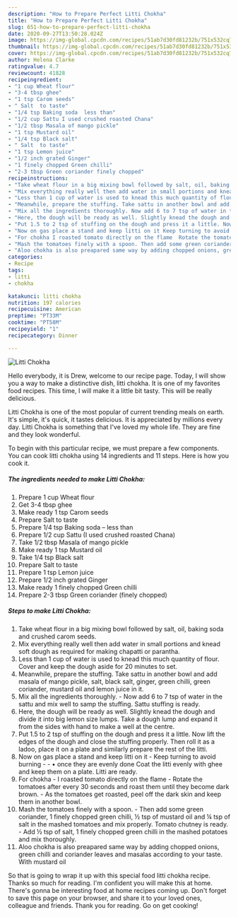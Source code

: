 ```yaml
---
description: "How to Prepare Perfect Litti Chokha"
title: "How to Prepare Perfect Litti Chokha"
slug: 651-how-to-prepare-perfect-litti-chokha
date: 2020-09-27T13:50:28.024Z
image: https://img-global.cpcdn.com/recipes/51ab7d30fd81232b/751x532cq70/litti-chokha-recipe-main-photo.jpg
thumbnail: https://img-global.cpcdn.com/recipes/51ab7d30fd81232b/751x532cq70/litti-chokha-recipe-main-photo.jpg
cover: https://img-global.cpcdn.com/recipes/51ab7d30fd81232b/751x532cq70/litti-chokha-recipe-main-photo.jpg
author: Helena Clarke
ratingvalue: 4.7
reviewcount: 41828
recipeingredient:
- "1 cup Wheat flour"
- "3-4 tbsp ghee"
- "1 tsp Carom seeds"
- " Salt  to taste"
- "1/4 tsp Baking soda  less than"
- "1/2 cup Sattu I used crushed roasted Chana"
- "1/2 tbsp Masala of mango pickle"
- "1 tsp Mustard oil"
- "1/4 tsp Black salt"
- " Salt  to taste"
- "1 tsp Lemon juice"
- "1/2 inch grated Ginger"
- "1 finely chopped Green chilli"
- "2-3 tbsp Green coriander finely chopped"
recipeinstructions:
- "Take wheat flour in a big mixing bowl followed by salt, oil, baking soda and crushed carom seeds."
- "Mix everything really well then add water in small portions and knead soft dough as required for making chapatti or parantha."
- "Less than 1 cup of water is used to knead this much quantity of flour. Cover and keep the dough aside for 20 minutes to set."
- "Meanwhile, prepare the stuffing. Take sattu in another bowl and add masala of mango pickle, salt, black salt, ginger, green chilli, green coriander, mustard oil and lemon juice in it."
- "Mix all the ingredients thoroughly. Now add 6 to 7 tsp of water in the sattu and mix well to samp the stuffing. Sattu stuffing is ready."
- "Here, the dough will be ready as well. Slightly knead the dough and divide it into big lemon size lumps. Take a dough lump and expand it from the sides with hand to make a well at the centre."
- "Put 1.5 to 2 tsp of stuffing on the dough and press it a little. Now lift the edges of the dough and close the stuffing properly. Then roll it as a ladoo, place it on a plate and similarly prepare the rest of the litti."
- "Now on gas place a stand and keep litti on it Keep turning to avoid burning   • once they are evenly done Coat the litti evenly with ghee and keep them on a plate. Litti are ready."
- "For chokha I roasted tomato directly on the flame  Rotate the tomatoes after every 30 seconds and roast them until they become dark brown. As the tomatoes get roasted, peel off the dark skin and keep them in another bowl."
- "Mash the tomatoes finely with a spoon. Then add some green coriander, 1 finely chopped green chilli, ½ tsp of mustard oil and ¼ tsp of salt in the mashed tomatoes and mix properly. Tomato chutney is ready. Add ½ tsp of salt, 1 finely chopped green chilli in the mashed potatoes and mix thoroughly."
- "Aloo chokha is also preapared same way by adding chopped onions, green chilli and coriander leaves and masalas according to your taste. With mustard oil"
categories:
- Recipe
tags:
- litti
- chokha

katakunci: litti chokha 
nutrition: 197 calories
recipecuisine: American
preptime: "PT33M"
cooktime: "PT58M"
recipeyield: "1"
recipecategory: Dinner

---
```



![Litti Chokha](https://img-global.cpcdn.com/recipes/51ab7d30fd81232b/751x532cq70/litti-chokha-recipe-main-photo.jpg)

Hello everybody, it is Drew, welcome to our recipe page. Today, I will show you a way to make a distinctive dish, litti chokha. It is one of my favorites food recipes. This time, I will make it a little bit tasty. This will be really delicious.



Litti Chokha is one of the most popular of current trending meals on earth. It's simple, it's quick, it tastes delicious. It is appreciated by millions every day. Litti Chokha is something that I've loved my whole life. They are fine and they look wonderful.


To begin with this particular recipe, we must prepare a few components. You can cook litti chokha using 14 ingredients and 11 steps. Here is how you cook it.

<!--inarticleads1-->

##### The ingredients needed to make Litti Chokha:

1. Prepare 1 cup Wheat flour
1. Get 3-4 tbsp ghee
1. Make ready 1 tsp Carom seeds
1. Prepare  Salt  to taste
1. Prepare 1/4 tsp Baking soda – less than
1. Prepare 1/2 cup Sattu (I used crushed roasted Chana)
1. Take 1/2 tbsp Masala of mango pickle
1. Make ready 1 tsp Mustard oil
1. Take 1/4 tsp Black salt
1. Prepare  Salt  to taste
1. Prepare 1 tsp Lemon juice
1. Prepare 1/2 inch grated Ginger
1. Make ready 1 finely chopped Green chilli
1. Prepare 2-3 tbsp Green coriander (finely chopped)




<!--inarticleads2-->

##### Steps to make Litti Chokha:

1. Take wheat flour in a big mixing bowl followed by salt, oil, baking soda and crushed carom seeds.
1. Mix everything really well then add water in small portions and knead soft dough as required for making chapatti or parantha.
1. Less than 1 cup of water is used to knead this much quantity of flour. Cover and keep the dough aside for 20 minutes to set.
1. Meanwhile, prepare the stuffing. Take sattu in another bowl and add masala of mango pickle, salt, black salt, ginger, green chilli, green coriander, mustard oil and lemon juice in it.
1. Mix all the ingredients thoroughly. - Now add 6 to 7 tsp of water in the sattu and mix well to samp the stuffing. Sattu stuffing is ready.
1. Here, the dough will be ready as well. Slightly knead the dough and divide it into big lemon size lumps. Take a dough lump and expand it from the sides with hand to make a well at the centre.
1. Put 1.5 to 2 tsp of stuffing on the dough and press it a little. Now lift the edges of the dough and close the stuffing properly. Then roll it as a ladoo, place it on a plate and similarly prepare the rest of the litti.
1. Now on gas place a stand and keep litti on it - Keep turning to avoid burning  -  - • once they are evenly done Coat the litti evenly with ghee and keep them on a plate. Litti are ready.
1. For chokha - I roasted tomato directly on the flame  - Rotate the tomatoes after every 30 seconds and roast them until they become dark brown. - As the tomatoes get roasted, peel off the dark skin and keep them in another bowl.
1. Mash the tomatoes finely with a spoon. - Then add some green coriander, 1 finely chopped green chilli, ½ tsp of mustard oil and ¼ tsp of salt in the mashed tomatoes and mix properly. Tomato chutney is ready. - Add ½ tsp of salt, 1 finely chopped green chilli in the mashed potatoes and mix thoroughly.
1. Aloo chokha is also preapared same way by adding chopped onions, green chilli and coriander leaves and masalas according to your taste. With mustard oil




So that is going to wrap it up with this special food litti chokha recipe. Thanks so much for reading. I'm confident you will make this at home. There's gonna be interesting food at home recipes coming up. Don't forget to save this page on your browser, and share it to your loved ones, colleague and friends. Thank you for reading. Go on get cooking!
